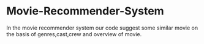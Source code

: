 # Movie-Recommender-System
In the movie recommender system our code suggest some similar movie on the basis of genres,cast,crew and overview of movie.
